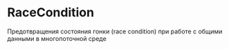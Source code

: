 # RaceCondition
Предотвращения состояния гонки (race condition) при работе с общими данными в многопоточной среде
